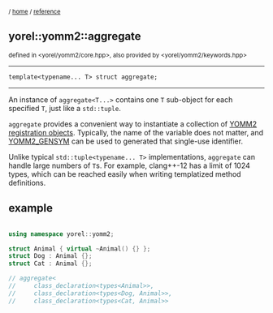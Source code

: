 
<sub>/ [home](/README.md) / [reference](README.md) </sub>
## yorel::yomm2::aggregate
<sub>defined in <yorel/yomm2/core.hpp>, also provided by
<yorel/yomm2/keywords.hpp>

---
```
template<typename... T> struct aggregate;
```
---

An instance of `aggregate<T...>` contains one `T` sub-object for each
specified `T`, just like a `std::tuple`.

`aggregate` provides a convenient way to instantiate a collection of [YOMM2
registration objects](static-object.md). Typically, the name of the variable
does not matter, and [YOMM2_GENSYM](YOMM2_GENSYM.md) can be used to generated that single-use
identifier.

Unlike typical `std::tuple<typename... T>` implementations, `aggregate` can
handle large numbers of `T`s. For example, clang++-12 has a limit of 1024
types, which can be reached easily when writing templatized method
definitions.

## example

```c++

using namespace yorel::yomm2;

struct Animal { virtual ~Animal() {} };
struct Dog : Animal {};
struct Cat : Animal {};

// aggregate<
//     class_declaration<types<Animal>>,
//     class_declaration<types<Dog, Animal>>,
//     class_declaration<types<Cat, Animal>>

```
